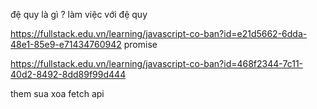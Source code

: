 đệ quy là gì ?
làm việc với đệ quy


https://fullstack.edu.vn/learning/javascript-co-ban?id=e21d5662-6dda-48e1-85e9-e71434760942
promise

https://fullstack.edu.vn/learning/javascript-co-ban?id=468f2344-7c11-40d2-8492-8dd89f99d444

them sua xoa fetch api